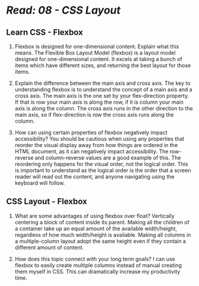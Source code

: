 # *Read: 08 - CSS Layout*

## Learn CSS - Flexbox

1. Flexbox is designed for one-dimensional content. Explain what this means. The Flexible Box Layout Model (flexbox) is a layout model designed for one-dimensional content. It excels at taking a bunch of items which have different sizes, and returning the best layout for those items.

2. Explain the difference between the main axis and cross axis. The key to understanding flexbox is to understand the concept of a main axis and a cross axis. The main axis is the one set by your flex-direction property. If that is row your main axis is along the row, if it is column your main axis is along the column. The cross axis runs in the other direction to the main axis, so if flex-direction is row the cross axis runs along the column.

3. How can using certain properties of flexbox negatively impact accessibility? You should be cautious when using any properties that reorder the visual display away from how things are ordered in the HTML document, as it can negatively impact accessibility. The row-reverse and column-reverse values are a good example of this. The reordering only happens for the visual order, not the logical order. This is important to understand as the logical order is the order that a screen reader will read out the content, and anyone navigating using the keyboard will follow. 

## CSS Layout - Flexbox

1. What are some advantages of using flexbox over float? Vertically centering a block of content inside its parent. Making all the children of a container take up an equal amount of the available width/height, regardless of how much width/height is available. Making all columns in a multiple-column layout adopt the same height even if they contain a different amount of content.

2. How does this topic connect with your long term goals? I can use flexbox to easily create multiple columns instead of manual creating them myself in CSS. This can dramatically increase my productivity time.
